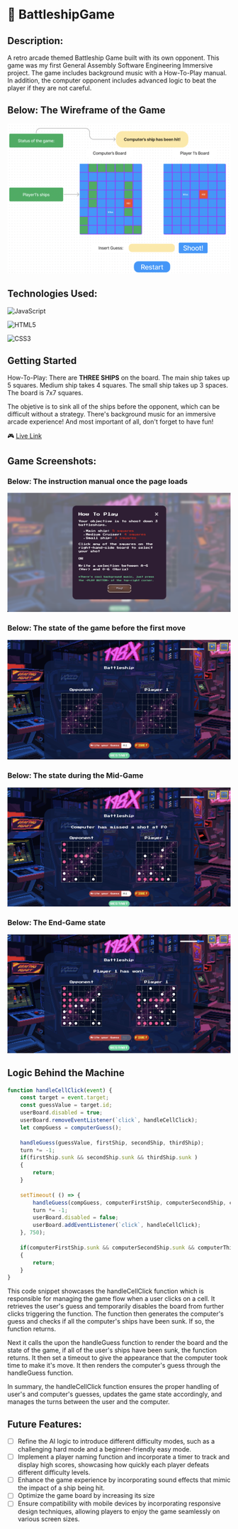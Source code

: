 
# :ocean:  BattleshipGame 

## Description:
A retro arcade themed Battleship Game built with its own opponent. This game was my first General Assembly Software Engineering Immersive project. The game includes background music with a How-To-Play manual. In addition, the computer opponent includes advanced logic to beat the player if they are not careful.

## Below: The Wireframe of the Game
![A screenshot showcasing the wireframe of battleship game.](./images/WireFrame.png)

## Technologies Used:
![JavaScript](https://img.shields.io/badge/JavaScript-323330?style=for-the-badge&logo=javascript&logoColor=F7DF1E)

![HTML5](https://img.shields.io/badge/HTML5-E34F26?style=for-the-badge&logo=html5&logoColor=white)

![CSS3](https://img.shields.io/badge/CSS3-1572B6?style=for-the-badge&logo=css3&logoColor=white)

## Getting Started
How-To-Play: There are **THREE SHIPS** on the board. The main ship takes up 5 squares. Medium ship takes 4 squares. The small ship takes up 3 spaces. The board is 7x7 squares. 

The objetive is to sink all of the ships before the opponent, which can be difficult without a strategy. 
There's background music for an immersive arcade experience! 
And most important of all, don't forget to have fun!

:video_game: [Live Link](https://andrewsegovia00.github.io/BattleshipGame/)

## Game Screenshots:

### Below: The instruction manual once the page loads
![A screenshot displaying the rules of battleship before the game starts.](./images/Start-Game.png)

### Below: The state of the game before the first move
![A screenshot displaying the battleship game before the user makes a move.](./images/Initialization.png)

### Below: The state during the Mid-Game
![A screenshot displaying the battleship game during the mid-game.](./images/Mid-Game.png)

### Below: The End-Game state
![A screenshot showing the battleship game once the user or computer has won](./images/End-Game.png)

## Logic Behind the Machine
```javascript
function handleCellClick(event) {
    const target = event.target;
    const guessValue = target.id;
    userBoard.disabled = true;
    userBoard.removeEventListener(`click`, handleCellClick);
    let compGuess = computerGuess();

    handleGuess(guessValue, firstShip, secondShip, thirdShip);
    turn *= -1;
    if(firstShip.sunk && secondShip.sunk && thirdShip.sunk )
    {
        return;
    }

    setTimeout( () => {
        handleGuess(compGuess, computerFirstShip, computerSecondShip, computerThirdShip);
        turn *= -1;
        userBoard.disabled = false;
        userBoard.addEventListener(`click`, handleCellClick);
    }, 750);

    if(computerFirstShip.sunk && computerSecondShip.sunk && computerThirdShip.sunk)
    {
        return;
    }
}
```
This code snippet showcases the handleCellClick function which is responsible for managing the game flow when a user clicks on a cell. It retrieves the user's guess and temporarily disables the board from further clicks triggering the function. The function then generates the computer's guess and checks if all the computer's ships have been sunk. If so, the function returns.

Next it calls the upon the handleGuess function to render the board and the state of the game, if all of the user's ships have been sunk, the function returns. It then set a timeout to give the appearance that the computer took time to make it's move. It then renders the computer's guess through the handleGuess function.

In summary, the handleCellClick function ensures the proper handling of user's and computer's guesses, updates the game state accordingly, and manages the turns between the user and the computer.

## Future Features: 
- [ ] Refine the AI logic to introduce different difficulty modes, such as a challenging hard mode and a beginner-friendly easy mode.
- [ ] Implement a player naming function and incorporate a timer to track and display high scores, showcasing how quickly each player defeats different difficulty levels.
- [ ] Enhance the game experience by incorporating sound effects that mimic the impact of a ship being hit.
- [ ] Optimize the game board by increasing its size
- [ ] Ensure compatibility with mobile devices by incorporating responsive design techniques, allowing players to enjoy the game seamlessly on various screen sizes.